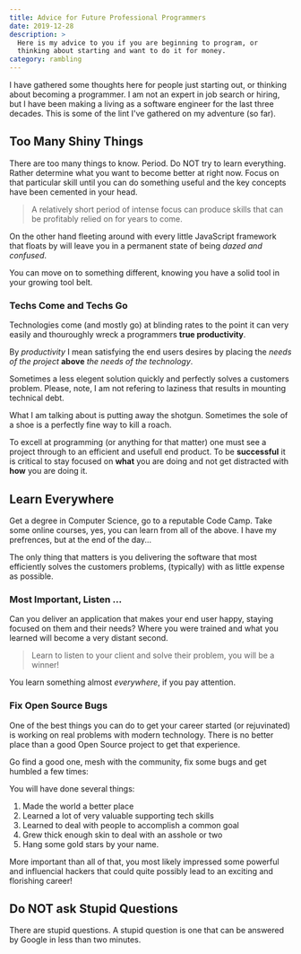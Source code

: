 ```yaml
---
title: Advice for Future Professional Programmers
date: 2019-12-28
description: >
  Here is my advice to you if you are beginning to program, or
  thinking about starting and want to do it for money. 
category: rambling
---
```


I have gathered some thoughts here for people just starting out, or
thinking about becoming a programmer. I am not an expert in job search
or hiring,
but I have been making a living as a software engineer for the last
three decades. This is some of the lint I've gathered on my adventure
(so far).
<!--more-->

## Too Many Shiny Things

There are too many things to know. Period. Do NOT try to learn
everything. Rather determine what you want to become better at right
now. Focus on that particular skill until you can do something useful
and the key concepts have been cemented in your head.

> A relatively short period of intense focus can produce skills
> that can be profitably relied on for years to come.

On the other hand fleeting around with every little JavaScript
framework that floats by will leave you in a permanent state of being
_dazed and confused_. 

You can move on to something different, knowing you have a solid tool
in your growing tool belt.

### Techs Come and Techs Go

Technologies come (and mostly go) at blinding rates to the point it
can very easily and thouroughly wreck a programmers **true
productivity**. 

By _productivity_ I mean satisfying the end users desires by placing
the _needs of the project_ **above** _the needs of the technology_. 

Sometimes a less elegent solution quickly and perfectly solves a
customers problem. Please, note, I am not refering to laziness that
results in mounting technical debt. 

What I am talking about is putting away the shotgun. Sometimes the
sole of a shoe is a perfectly fine way to kill a roach.

To excell at programming (or anything for that matter) one must see a
project through to an efficient and usefull end product.  To be
**successful** it is critical to stay focused on **what** you are
doing and not get distracted with **how** you are doing it.

## Learn Everywhere

Get a degree in Computer Science, go to a reputable Code Camp. Take
some online courses, yes, you can learn from all of the above. I have
my prefrences, but at the end of the day...

The only thing that matters is you delivering the software that most
efficiently solves the customers problems, (typically) with as little
expense as possible.

### Most Important, Listen ...

Can you deliver an application that makes your end user happy, staying
focused on them and their needs?  Where you were trained and what you
learned will become a very distant second.

> Learn to listen to your client and solve their problem, you will be
> a winner!

You learn something almost _everywhere_, if you pay attention.

### Fix Open Source Bugs

One of the best things you can do to get your career started (or
rejuvinated) is working on real problems with modern technology.
There is no better place than a good Open Source project to get that
experience.

Go find a good one, mesh with the community, fix some bugs
and get humbled a few times:

You will have done several things:

1. Made the world a better place
2. Learned a lot of very valuable supporting tech skills
3. Learned to deal with people to accomplish a common goal
4. Grew thick enough skin to deal with an asshole or two
5. Hang some gold stars by your name.

More important than all of that, you most likely impressed some
powerful and influencial hackers that could quite possibly lead to an
exciting and florishing career!

## Do NOT ask Stupid Questions

There are stupid questions. A stupid question is one that can be
answered by Google in less than two minutes.
